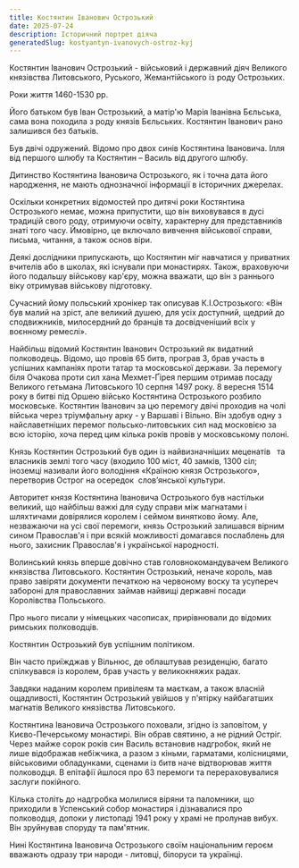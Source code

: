 ```yaml
---
title: Костянтин Іванович Острозький
date: 2025-07-24
description: Історичний портрет діяча
generatedSlug: kostyantyn-ivanovych-ostroz-kyj
---
```



Костянтин Іванович Острозький - військовий і державний діяч Великого князівства Литовського, Руського, Жемантійського із роду Острозьких.

Роки життя 1460-1530 рр. 

Його батьком був Іван Острозький, а матір'ю Марія Іванівна Бєльська, сама вона походила з роду князів Бєльських. Костянтин Іванович рано залишився без батьків.

Був двічі одружений. Відомо про двох синів Костянтина Івановича. Ілля від першого шлюбу та Костянтин – Василь від другого шлюбу.

Дитинство Костянтина Івановича Острозького, як і точна дата його народження, не мають однозначної інформації в історичних джерелах.

Оскільки конкретних відомостей про дитячі роки Костянтина Острозького немає, можна припустити, що він виховувався в дусі традицій свого роду, отримуючи освіту, характерну для представників знаті того часу. Ймовірно, це включало вивчення військової справи, письма, читання, а також основ віри. 

Деякі дослідники припускають, що Костянтин міг навчатися у приватних вчителів або в школах, які існували при монастирях. Також, враховуючи його подальшу військову кар'єру, можна вважати, що він з раннього віку отримував військову підготовку.

Сучасний йому польський хронікер так описував К.І.Острозького: «Він був малий на зріст, але великий душею, для усіх доступний, щедрий до сподвижників, милосердний до бранців та досвідченіший всіх у воєнному ремеслі».

Найбільш відомий Костянтин Іванович Острозький як видатний полководець. Відомо, що провів 65 битв, програв 3, брав участь в успішних кампаніях проти татар та московської держави. За перемогу біля Очакова проти сил хана Мехмет-Ґірея першим отримав посаду Великого гетьмана Литовського 10 серпня 1497 року. 8 вересня 1514 року в битві під Оршею військо Костянтина Острозького розбило московське. Костянтин Іванович за цю перемогу двічі проходив на чолі війська через тріумфальну арку - у Варшаві і Вільно. Він здобув одну з найславетніших перемог польсько-литовських сил над московією за всю історію, хоча перед цим кілька років провів у московському полоні.

Князь Костянтин Острозький був один із найвизначніших меценатів   та власників землі того часу (входило 100 міст, 40 замків, 1300 сіл; іноземці називали його володіння «Країною князя Острозького», перетворив Острог на осередок  слов’янської культури.

Авторитет князя Костянтина Івановича Острозького був настільки великий, що найбільш важкі для суду справи між магнатами і шляхтичами довірялися королем і сеймом винятково йому. Але, незважаючи на усі свої перемоги, князь Острозький залишався вірним сином Православ'я і при всякій можливості домагався послаблень для нього, захисник Православ'я і української народності.

Волинський князь вперше довічно став головнокомандувачем Великого князівства Литовського. Костянтин Острозький, неначе король, мав право завіряти документи печаткою на червоному воску та усупереч забороні для православних займав найвищі державні посади Королівства Польського.

Про нього писали у німецьких часописах, прирівнювали до відомих римських полководців.

Костянтин Острозький був успішним політиком.

Він часто приїжджав у Вільнюс, де облаштував резиденцію, багато спілкувався із королем, брав участь у великокняжих радах.

Завдяки наданим королем привілеям та маєткам, а також власній ощадливості, Костянтин Острозький увійшов у п'ятірку найбагатших магнатів Великого князівства Литовського.

Костянтина Івановича Острозького поховали, згідно із заповітом, у Києво-Печерському монастирі. Він обрав святиню, а не рідний Остріг. Через майже сорок років син Василь встановив надгробок, який не лише відображав небіжчика, а разом з кіньми, гарматами, колісницями, військовими обладунками, сценами із битв наче відтворював життя полководця. В епітафії йшлося про 63 перемоги та перераховувалися заслуги покійного.

Кілька століть до надгробка молилися віряни та паломники, що приходили в Успенський собор монастиря і дізнавалися про полководця, допоки у листопаді 1941 року у храмі не пролунав вибух. Він зруйнував споруду та пам'ятник.

Нині Костянтина Івановича Острозького своїм національним героєм вважають одразу три народи - литовці, білоруси та українці.
